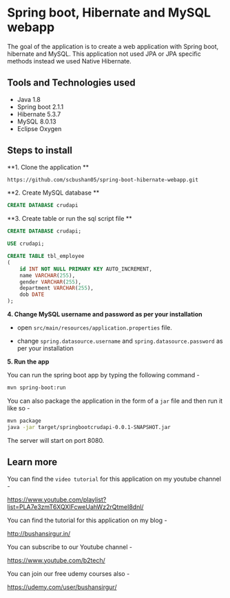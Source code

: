# Spring boot, Hibernate and MySQL webapp

The  goal of the application is to create a web application with Spring boot, hibernate and MySQL. This application not used JPA or JPA specific methods instead we used Native Hibernate.

## Tools and Technologies used

* Java 1.8
* Spring boot 2.1.1
* Hibernate 5.3.7
* MySQL 8.0.13
* Eclipse Oxygen

## Steps to install

**1. Clone the application **

```bash
https://github.com/scbushan05/spring-boot-hibernate-webapp.git
```

**2. Create MySQL database **

```sql
CREATE DATABASE crudapi
```

**3. Create table or run the sql script file **

```sql
CREATE DATABASE crudapi;

USE crudapi;

CREATE TABLE tbl_employee
(
	id INT NOT NULL PRIMARY KEY AUTO_INCREMENT,
    name VARCHAR(255),
    gender VARCHAR(255),
    department VARCHAR(255),
    dob DATE
);
```

**4. Change MySQL username and password as per your installation**

+ open `src/main/resources/application.properties` file.

+ change `spring.datasource.username` and `spring.datasource.password` as per your installation

**5. Run the app**

You can run the spring boot app by typing the following command -

```bash
mvn spring-boot:run
```

You can also package the application in the form of a `jar` file and then run it like so -

```bash
mvn package
java -jar target/springbootcrudapi-0.0.1-SNAPSHOT.jar
```

The server will start on port 8080.

## Learn more

You can find the `video tutorial` for this application on my youtube channel -

<https://www.youtube.com/playlist?list=PLA7e3zmT6XQXIFcweUahWz2rQtmeI8dnl/>

You can find the tutorial for this application on my blog -

<http://bushansirgur.in/>

You can subscribe to our Youtube channel -

<https://www.youtube.com/b2tech/>

You can join our free udemy courses also -

<https://udemy.com/user/bushansirgur/>